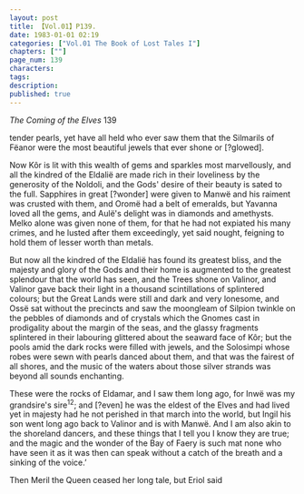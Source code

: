 ```yaml
---
layout: post
title: 【Vol.01】P139.
date: 1983-01-01 02:19
categories: ["Vol.01 The Book of Lost Tales I"]
chapters: [""]
page_num: 139
characters: 
tags: 
description: 
published: true
---
```


<p style="text-indent: 0;">
<I>The Coming of the Elves </I>139
</p>

tender pearls, yet have all held who ever saw them that the Silmarils of Fëanor were the most beautiful jewels that ever shone or [?glowed].

Now Kôr is lit with this wealth of gems and sparkles most marvellously, and all the kindred of the Eldalië are made rich in their loveliness by the generosity of the Noldoli, and the Gods' desire of their beauty is sated to the full. Sapphires in great [?wonder] were given to Manwë and his raiment was crusted with them, and Oromë had a belt of emeralds, but Yavanna loved all the gems, and Aulë's delight was in diamonds and amethysts. Melko alone was given none of them, for that he had not expiated his many crimes, and he lusted after them exceedingly, yet said nought, feigning to hold them of lesser worth than metals.

But now all the kindred of the Eldalië has found its greatest bliss, and the majesty and glory of the Gods and their home is augmented to the greatest splendour that the world has seen, and the Trees shone on Valinor, and Valinor gave back their light in a thousand scintillations of splintered colours; but the Great Lands were still and dark and very lonesome, and Ossë sat without the precincts and saw the moongleam of Silpion twinkle on the pebbles of diamonds and of crystals which the Gnomes cast in prodigality about the margin of the seas, and the glassy fragments splintered in their labouring glittered about the seaward face of Kôr; but the pools amid the dark rocks were filled with jewels, and the Solosimpi whose robes were sewn with pearls danced about them, and that was the fairest of all shores, and the music of the waters about those silver strands was beyond all sounds enchanting.

These were the rocks of Eldamar, and I saw them long ago, for Inwë was my grandsire's sire<SUP>12</SUP>; and [?even] he was the eldest of the Elves and had lived yet in majesty had he not perished in that march into the world, but Ingil his son went long ago back to Valinor and is with Manwë. And I am also akin to the shoreland dancers, and these things that I tell you I know they are true; and the magic and the wonder of the Bay of Faery is such mat none who have seen it as it was then can speak without a catch of the breath and a sinking of the voice.’

Then Meril the Queen ceased her long tale, but Eriol said

